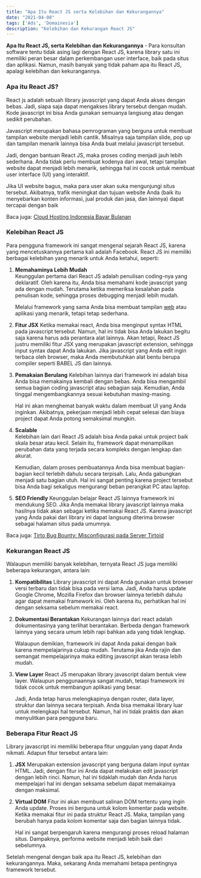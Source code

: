 ```yaml
---
title: "Apa Itu React JS serta Kelebihan dan Kekurangannya"
date: "2021-04-08"
tags: ['Ads', 'Domainesia']
description: "Kelebihan dan Kekurangan React JS"
---
```


**Apa Itu React JS, serta Kelebihan dan Kekurangannya** - Para konsultan software tentu tidak asing lagi dengan React JS, karena library satu ini memiliki peran besar dalam perkembangan user interface, baik pada situs dan aplikasi. Namun, masih banyak yang tidak paham apa itu React JS, apalagi kelebihan dan kekurangannya.

### Apa itu React JS?

React js adalah sebuah library javascript yang dapat Anda akses dengan bebas. Jadi, siapa saja dapat mengakses library tersebut dengan mudah. Kode javascript ini bisa Anda gunakan semuanya langsung atau dengan sedikit perubahan.

Javascript merupakan bahasa pemrograman yang berguna untuk membuat tampilan website menjadi lebih cantik. Misalnya saja tampilan slide, pop up dan tampilan menarik lainnya bisa Anda buat melalui javascript tersebut.

Jadi, dengan bantuan React JS, maka proses coding menjadi jauh lebih sederhana. Anda tidak perlu membuat kodenya dari awal, tetapi tampilan website dapat menjadi lebih menarik, sehingga hal ini cocok untuk membuat user interface (UI) yang interaktif.

Jika UI website bagus, maka para user akan suka mengunjungi situs tersebut. Akibatnya, trafik meningkat dan tujuan website Anda (baik itu menyebarkan konten informasi, jual produk dan jasa, dan lainnya) dapat tercapai dengan baik

Baca juga: [Cloud Hosting Indonesia Bayar Bulanan](https://www.domainesia.com/)

### Kelebihan React JS

Para pengguna framework ini sangat mengenal sejarah React JS, karena yang mencetuskannya pertama kali adalah Facebook. React JS ini memiliki berbagai kelebihan yang menarik untuk Anda ketahui, seperti:

1. **Memahaminya Lebih Mudah**  
    Keunggulan pertama dari React JS adalah penulisan coding-nya yang deklaratif. Oleh karena itu, Anda bisa memahami kode javascript yang ada dengan mudah. Terutama ketika memeriksa kesalahan pada penulisan kode, sehingga proses debugging menjadi lebih mudah.  
      
    Melalui framework yang sama Anda bisa membuat tampilan [web](https://www.domainesia.com/tips/cara-membuat-website-dari-nol/) atau aplikasi yang menarik, tetapi tetap sederhana.

2. **Fitur JSX**
    Ketika memakai react, Anda bisa menginput syntax HTML pada javascript tersebut. Namun, hal ini tidak bisa Anda lakukan begitu saja karena harus ada perantara alat lainnya.
    Akan tetapi, React JS justru memiliki fitur JSX yang merupakan javascript extension, sehingga input syntax dapat Anda lakukan. Jika javascript yang Anda edit ingin terbaca oleh browser, maka Anda membutuhkan alat bentu berupa compiler seperti BABEL JS dan lainnya.
3. **Pemakaian Berulang**
    Kelebihan lainnya dari framework ini adalah bisa Anda bisa memakainya kembali dengan bebas. Anda bisa mengambil semua bagian coding javascript atau sebagian saja. Kemudian, Anda tinggal mengembangkannya sesuai kebutuhan masing-masing.  
      
    Hal ini akan menghemat banyak waktu dalam membuat UI yang Anda inginkan. Akibatnya, pekerjaan menjadi lebih cepat selesai dan biaya project dapat Anda potong semaksimal mungkin.
4. **Scalable**  
    Kelebihan lain dari React JS adalah bisa Anda pakai untuk project baik skala besar atau kecil. Selain itu, framework dapat menampilkan perubahan data yang terjada secara kompleks dengan lengkap dan akurat.  
      
    Kemudian, dalam proses pembuatannya Anda bisa membuat bagian-bagian kecil terlebih dahulu secara terpisah. Lalu, Anda gabungkan menjadi satu bagian utuh. Hal ini sangat penting karena project tersebut bisa Anda bagi sekaligus mengurangi beban perangkat PC atau laptop.
5. **SEO Friendly**
    Keunggulan belajar React JS lainnya framework ini mendukung SEO. Jika Anda memakai library javascript lainnya maka hasilnya tidak akan sebagai ketika memakai React JS. Karena javascript yang Anda pakai dari library ini dapat langsung diterima browser sebagai halaman situs pada umumnya.

Baca juga: [Tirto Bug Bounty: Misconfigurasi pada Server Tirtoid](https://akbar.kustirama.id/tirto-bug-bounty-miskonfigurasi-server-tirtoid/)

### Kekurangan React JS

Walaupun memiliki banyak kelebihan, ternyata React JS juga memiliki beberapa kekurangan, antara lain:

1. **Kompatibilitas**
    Library javascript ini dapat Anda gunakan untuk browser versi terbaru dan tidak bisa pada versi lama. Jadi, Anda harus update Google Chrome, Mozilla Firefox dan browser lainnya terlebih dahulu agar dapat memakai framework ini. Oleh karena itu, perhatikan hal ini dengan seksama sebelum memakai react.
2. **Dokumentasi Berantakan**
    Kekurangan lainnya dari react adalah dokumentasinya yang terlihat berantakan. Berbeda dengan framework lainnya yang secara umum lebih rapi bahkan ada yang tidak lengkap.  
      
    Walaupun demikian, framework ini dapat Anda pakai dengan baik karena mempelajarinya cukup mudah. Terutama jika Anda rajin dan semangat mempelajarinya maka editing javascript akan terasa lebih mudah.
3. **View Layer**
    React JS merupakan library javascript dalam bentuk view layer. Walaupun penggunaannya sangat mudah, tetapi framework ini tidak cocok untuk membangun aplikasi yang besar.  
      
    Jadi, Anda tetap harus melengkapinya dengan router, data layer, struktur dan lainnya secara terpisah. Anda bisa memakai library luar untuk melengkapi hal tersebut. Namun, hal ini tidak praktis dan akan menyulitkan para pengguna baru.

### Beberapa Fitur React JS

Library javascript ini memiliki beberapa fitur unggulan yang dapat Anda nikmati. Adapun fitur tersebut antara lain:

1. **JSX**
    Merupakan extension javascript yang berguna dalam input syntax HTML. Jadi, dengan fitur ini Anda dapat melakukan edit javascript dengan lebih rinci. Namun, hal ini tidaklah mudah dan Anda harus mempelajari hal ini dengan seksama sebelum dapat memakainya dengan maksimal.
2. **Virtual DOM**
    Fitur ini akan membuat salinan DOM tertentu yang ingin Anda update. Proses ini berguna untuk kolom komentar pada website. Ketika memakai fitur ini pada struktur React JS. Maka, tampilan yang berubah hanya pada kolom komentar saja dan bagian lainnya tidak.  
      
    Hal ini sangat berpengaruh karena mengurangi proses reload halaman situs. Dampaknya, performa website menjadi lebih baik dari sebelumnya.

Setelah mengenal dengan baik apa itu React JS, kelebihan dan kekurangannya. Maka, sekarang Anda memahami betapa pentingnya framework tersebut.
